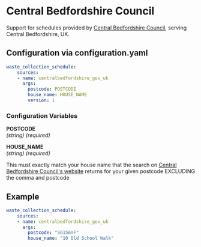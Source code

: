 # Central Bedfordshire Council

Support for schedules provided by [Central Bedfordshire Council](https://www.centralbedfordshire.gov.uk/info/163/bins_and_waste_collections_-_check_bin_collection_days/), serving Central Bedfordshire, UK.

## Configuration via configuration.yaml

```yaml
waste_collection_schedule:
    sources:
    - name: centralbedfordshire_gov_uk
      args:
        postcode: POSTCODE
        house_name: HOUSE_NAME
        version: 1

```

### Configuration Variables

**POSTCODE**  
*(string) (required)*

**HOUSE_NAME**  
*(string) (required)*

This must exactly match your house name that the search on [Central Bedfordshire Council's website](https://www.centralbedfordshire.gov.uk/info/163/bins_and_waste_collections_-_check_bin_collection_days) returns for your given postcode EXCLUDING the comma and postcode

## Example

```yaml
waste_collection_schedule:
    sources:
    - name: centralbedfordshire_gov_uk
      args:
        postcode: "SG156YF"
        house_name: "10 Old School Walk"
```
